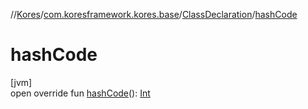 //[Kores](../../../index.md)/[com.koresframework.kores.base](../index.md)/[ClassDeclaration](index.md)/[hashCode](hash-code.md)

# hashCode

[jvm]\
open override fun [hashCode](hash-code.md)(): [Int](https://kotlinlang.org/api/latest/jvm/stdlib/kotlin/-int/index.html)
